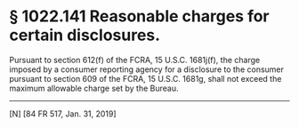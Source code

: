 # § 1022.141   Reasonable charges for certain disclosures.

Pursuant to section 612(f) of the FCRA, 15 U.S.C. 1681j(f), the charge imposed by a consumer reporting agency for a disclosure to the consumer pursuant to section 609 of the FCRA, 15 U.S.C. 1681g, shall not exceed the maximum allowable charge set by the Bureau.



---

[N] [84 FR 517, Jan. 31, 2019]








